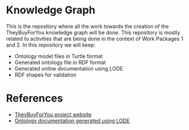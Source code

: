 # Knowledge Graph
This is the repository where all the work towards the creation of the TheyBuyForYou knowledge graph will be done. This repository is mostly related to activities that are being done in the context of Work Packages 1 and 2. In this repository we will keep:

* Ontology model files in Turtle format
* Generated ontology file in RDF format
* Generated online documentation using LODE
* RDF shapes for validation

# References

* [TheyBuyForYou project website](http://theybuyforyou.eu)
* [Ontology documentation generated using LODE](https://rawgit.com/TBFY/knowledge-graph/master/ontology/index.html)
